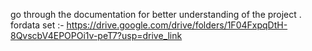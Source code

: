 go through the documentation for better understanding of the project .
fordata set :- https://drive.google.com/drive/folders/1F04FxpqDtH-8QvscbV4EPOPOi1v-peT7?usp=drive_link
